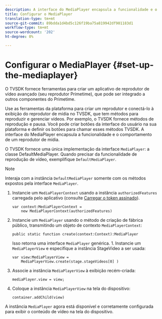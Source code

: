 ```yaml
---
description: A interface do MediaPlayer encapsula a funcionalidade e o comportamento de um reprodutor de mídia.
title: Configurar o MediaPlayer
translation-type: tm+mt
source-git-commit: 89bdda1d4bd5c126f19ba75a819942df901183d1
workflow-type: tm+mt
source-wordcount: '202'
ht-degree: 0%

---
```



# Configurar o MediaPlayer {#set-up-the-mediaplayer}

O TVSDK fornece ferramentas para criar um aplicativo de reprodutor de vídeo avançado (seu reprodutor Primetime), que pode ser integrado a outros componentes do Primetime.

Use as ferramentas da plataforma para criar um reprodutor e conectá-lo à exibição do reprodutor de mídia no TVSDK, que tem métodos para reproduzir e gerenciar vídeos. Por exemplo, o TVSDK fornece métodos de reprodução e pausa. Você pode criar botões da interface do usuário na sua plataforma e definir os botões para chamar esses métodos TVSDK. A interface do MediaPlayer encapsula a funcionalidade e o comportamento de um reprodutor de mídia.

O TVSDK fornece uma única implementação da interface `MediaPlayer`: a classe DefaultMediaPlayer. Quando precisar da funcionalidade de reprodução de vídeo, exemplifique `DefaultMediaPlayer`.

>[!NOTE]
>
>Interaja com a instância `DefaultMediaPlayer` somente com os métodos expostos pela interface `MediaPlayer`.

1. Instancie um `MediaPlayerContext` usando a instância `authorizedFeatures` carregada pelo aplicativo (consulte [Carregar o token assinado](../../tvsdk-1.4-for-desktop-hls/t-psdk-dhls-1.4-configure/t-psdk-dhls-1.4-get-signed-token.md)).

   ```
   var context:MediaPlayerContext =  
       new MediaPlayerContext(authorizedFeatures)
   ```

1. Instancie um `MediaPlayer` usando o método de criação de fábrica público, transmitindo um objeto de contexto `MediaPlayerContext`:

   ```
   public static function create(context:Context):MediaPlayer
   ```

   Isso retorna uma interface `MediaPlayer` genérica. 1. Instancie um `MediaPlayerView` e especifique a instância StageVideo a ser usada:

   ```
   var view:MediaPlayerView =  
       MediaPlayerView.create(stage.stageVideos[0] )
   ```

1. Associe a instância `MediaPlayerView` à exibição recém-criada:

   ```
   mediaPlayer.view = view;
   ```

1. Coloque a instância `MediaPlayerView` na tela do dispositivo:

   ```
   container.addChild(view)
   ```

A instância `MediaPlayer` agora está disponível e corretamente configurada para exibir o conteúdo de vídeo na tela do dispositivo.